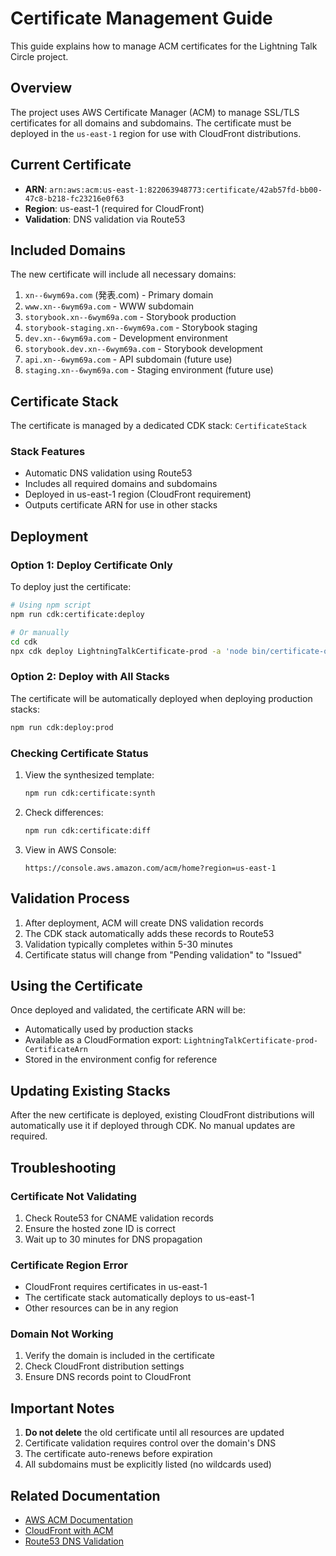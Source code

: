 # Certificate Management Guide

This guide explains how to manage ACM certificates for the Lightning Talk Circle
project.

## Overview

The project uses AWS Certificate Manager (ACM) to manage SSL/TLS certificates
for all domains and subdomains. The certificate must be deployed in the
`us-east-1` region for use with CloudFront distributions.

## Current Certificate

- **ARN**:
  `arn:aws:acm:us-east-1:822063948773:certificate/42ab57fd-bb00-47c8-b218-fc23216e0f63`
- **Region**: us-east-1 (required for CloudFront)
- **Validation**: DNS validation via Route53

## Included Domains

The new certificate will include all necessary domains:

1. `xn--6wym69a.com` (発表.com) - Primary domain
2. `www.xn--6wym69a.com` - WWW subdomain
3. `storybook.xn--6wym69a.com` - Storybook production
4. `storybook-staging.xn--6wym69a.com` - Storybook staging
5. `dev.xn--6wym69a.com` - Development environment
6. `storybook.dev.xn--6wym69a.com` - Storybook development
7. `api.xn--6wym69a.com` - API subdomain (future use)
8. `staging.xn--6wym69a.com` - Staging environment (future use)

## Certificate Stack

The certificate is managed by a dedicated CDK stack: `CertificateStack`

### Stack Features

- Automatic DNS validation using Route53
- Includes all required domains and subdomains
- Deployed in us-east-1 region (CloudFront requirement)
- Outputs certificate ARN for use in other stacks

## Deployment

### Option 1: Deploy Certificate Only

To deploy just the certificate:

```bash
# Using npm script
npm run cdk:certificate:deploy

# Or manually
cd cdk
npx cdk deploy LightningTalkCertificate-prod -a 'node bin/certificate-only.js'
```

### Option 2: Deploy with All Stacks

The certificate will be automatically deployed when deploying production stacks:

```bash
npm run cdk:deploy:prod
```

### Checking Certificate Status

1. View the synthesized template:

   ```bash
   npm run cdk:certificate:synth
   ```

2. Check differences:

   ```bash
   npm run cdk:certificate:diff
   ```

3. View in AWS Console:
   ```
   https://console.aws.amazon.com/acm/home?region=us-east-1
   ```

## Validation Process

1. After deployment, ACM will create DNS validation records
2. The CDK stack automatically adds these records to Route53
3. Validation typically completes within 5-30 minutes
4. Certificate status will change from "Pending validation" to "Issued"

## Using the Certificate

Once deployed and validated, the certificate ARN will be:

- Automatically used by production stacks
- Available as a CloudFormation export:
  `LightningTalkCertificate-prod-CertificateArn`
- Stored in the environment config for reference

## Updating Existing Stacks

After the new certificate is deployed, existing CloudFront distributions will
automatically use it if deployed through CDK. No manual updates are required.

## Troubleshooting

### Certificate Not Validating

1. Check Route53 for CNAME validation records
2. Ensure the hosted zone ID is correct
3. Wait up to 30 minutes for DNS propagation

### Certificate Region Error

- CloudFront requires certificates in us-east-1
- The certificate stack automatically deploys to us-east-1
- Other resources can be in any region

### Domain Not Working

1. Verify the domain is included in the certificate
2. Check CloudFront distribution settings
3. Ensure DNS records point to CloudFront

## Important Notes

1. **Do not delete** the old certificate until all resources are updated
2. Certificate validation requires control over the domain's DNS
3. The certificate auto-renews before expiration
4. All subdomains must be explicitly listed (no wildcards used)

## Related Documentation

- [AWS ACM Documentation](https://docs.aws.amazon.com/acm/)
- [CloudFront with ACM](https://docs.aws.amazon.com/AmazonCloudFront/latest/DeveloperGuide/cnames-and-https-requirements.html)
- [Route53 DNS Validation](https://docs.aws.amazon.com/acm/latest/userguide/dns-validation.html)
